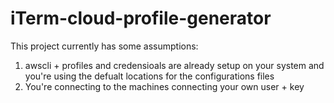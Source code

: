 # iTerm-cloud-profile-generator
This project currently has some assumptions:
1. awscli + profiles and credensioals are already setup on your system and you're using the defualt locations for the configurations files
2. You're connecting to the machines connecting your own user + key
